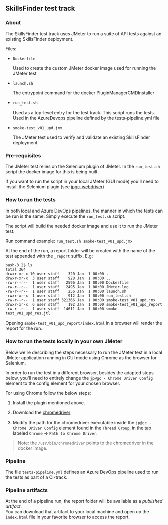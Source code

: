 ## SkillsFinder test track

### About
The SkillsFinder test track uses JMeter to run a suite of API tests against an existing SkillsFinder deployment.

Files:
- `Dockerfile`

  Used to create the custom JMeter docker image used for running the JMeter test

- `launch.sh`

  The entrypoint command for the docker PluginManagerCMDInstaller

- `run_test.sh`

  Used as a top-level entry for the test track. This script runs the tests. Used in the AzureDevops pipeline defined by the tests-pipeline.yml file

- `smoke-test_v01_upd.jmx`

  The JMeter test used to verify and validate an existing SkillsFinder deployment.

### Pre-requisites
The JMeter test relies on the Selenium plugin of JMeter. In the `run_test.sh` script the docker image for this is being built.

If you want to run the script in your local JMeter (GUI mode) you'll need to install the Selenium plugin 
(see [jpgc-webdriver](https://JMeter-plugins.org/?search=jpgc-webdriver))


### How to run the tests
In both local and Azure DevOps pipelines, the manner in which the tests can be run is the same. Simply execute the `run_test.sh` script.

The script will build the needed docker image and use it to run the JMeter test.

Run command example:
`run_test.sh smoke-test_v01_upd.jmx`

At the end of the run, a report folder will be created with the name of the test appended with the `_report` suffix. E.g:
```
bash-3.2$ ls
total 364
drwxr-xr-x 10 user staff    320 Jan  1 00:00 .
drwxr-xr-x  3 user staff    928 Jan  1 00:00 ..
-rw-r--r--  1 user staff   2596 Jan  1 00:00 Dockerfile
-rw-r--r--  1 user staff   2495 Jan  1 00:00 JMeter.log
-rw-r--r--  1 user staff    256 Jan  1 00:00 launch.sh
-rwxr-xr-x  1 user staff    912 Jan  1 00:00 run_test.sh
-rw-r--r--  1 user staff 321366 Jan  1 00:00 smoke-test_v01_upd.jmx
drwxr-xr-x  6 user staff    192 Jan  1 00:00 smoke-test_v01_upd_report
-rw-r--r--  1 user staff  14611 Jan  1 00:00 smoke-test_v01_upd_res.jtl
```

Opening `smoke-test_v01_upd_report/index.html` in a browser will render the report for the run.

### How to run the tests locally in your own JMeter
Below we're describing the steps necessary to run the JMeter test in a local JMeter application running in GUI mode 
using Chrome as the browser for Selenium.

In order to run the test in a different browser, besides the adapted steps below, you'll need to entirely change 
the `jp@gc - Chrome Driver Config` element to the config element for your chosen browser.

For using Chrome follow the below steps:

1. Install the plugin mentioned above.

2. Download the [chromedriver](https://chromedriver.chromium.org/downloads)

3. Modify the path for the chromedriver executable inside the `jp@gc - Chrome Driver Config` element found in 
   the `Thread Group`, in the tab labeled `Chrome` -> `Path to Chrome Driver`.

> Note: the `/usr/bin/chromedriver` points to the chromedriver in the docker image.

### Pipeline
The file `tests-pipeline.yml` defines an Azure DevOps pipeline used to run the tests as part of a CI-track.

### Pipeline artifacts
At the end of a pipeline run, the report folder will be available as a *published artifact*.  
You can download that artifact to your local machine and open up the `index.html` file in your favorite browser to access the report.
